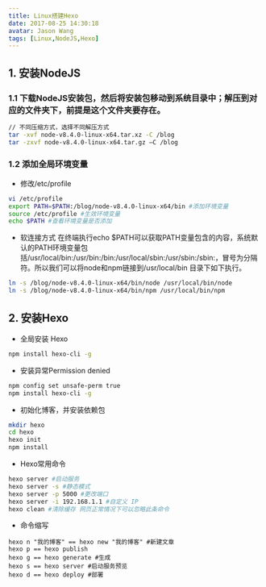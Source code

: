 ```yaml
---
title: Linux搭建Hexo
date: 2017-08-25 14:30:18
avatar: Jason Wang
tags: [Linux,NodeJS,Hexo]
---
```

## 1. 安装NodeJS
### 1.1 下载NodeJS安装包，然后将安装包移动到系统目录中；解压到对应的文件夹下，前提是这个文件夹要存在。
```bash
// 不同压缩方式，选择不同解压方式
tar -xvf node-v8.4.0-linux-x64.tar.xz -C /blog
tar -zxvf node-v8.4.0-linux-x64.tar.gz —C /blog
```

### 1.2 添加全局环境变量
- 修改/etc/profile
```bash
vi /etc/profile
export PATH=$PATH:/blog/node-v8.4.0-linux-x64/bin #添加环境变量
source /etc/profile #生效环境变量
echo $PATH #查看环境变量是否添加
```

- 软连接方式
在终端执行echo $PATH可以获取PATH变量包含的内容，系统默认的PATH环境变量包括/usr/local/bin:/usr/bin:/bin:/usr/local/sbin:/usr/sbin:/sbin:，冒号为分隔符。所以我们可以将node和npm链接到/usr/local/bin 目录下如下执行。
```bash
ln -s /blog/node-v8.4.0-linux-x64/bin/node /usr/local/bin/node
ln -s /blog/node-v8.4.0-linux-x64/bin/npm /usr/local/bin/npm
```

## 2. 安装Hexo
- 全局安装 Hexo
```bash
npm install hexo-cli -g
```

- 安装异常Permission denied
```bash
npm config set unsafe-perm true
npm install hexo-cli -g
```

- 初始化博客，并安装依赖包
```bash
mkdir hexo
cd hexo
hexo init
npm install
```
- Hexo常用命令
```bash
hexo server #启动服务
hexo server -s #静态模式
hexo server -p 5000 #更改端口
hexo server -i 192.168.1.1 #自定义 IP
hexo clean #清除缓存 网页正常情况下可以忽略此条命令
```
- 命令缩写
```
hexo n "我的博客" == hexo new "我的博客" #新建文章
hexo p == hexo publish
hexo g == hexo generate #生成
hexo s == hexo server #启动服务预览
hexo d == hexo deploy #部署
```



